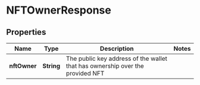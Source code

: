 

# NFTOwnerResponse


## Properties

Name | Type | Description | Notes
------------ | ------------- | ------------- | -------------
**nftOwner** | **String** | The public key address of the wallet that has ownership over the provided NFT | 



